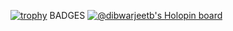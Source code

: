 [![trophy](https://github-profile-trophy.vercel.app/?username=git-dibwar&theme=onedark)](https://github.com/ryo-ma/github-profile-trophy)
BADGES
[![@dibwarjeetb's Holopin board](https://holopin.io/api/user/board?user=dibwarjeetb)](https://holopin.io/@dibwarjeetb)
